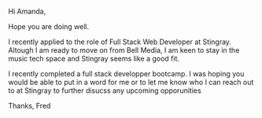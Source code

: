 Hi Amanda,

Hope you are doing well.

I recently applied to the role of Full Stack Web Developer at Stingray. Altough I am ready to move on from Bell Media, I am keen to stay in the music tech space and Stingray seems like a good fit.

I recently completed a full stack developper bootcamp. I was hoping you would be able to put in a word for me or to let me know who I can reach out to at Stingray to further disucss any upcoming opporunities

Thanks,
Fred

